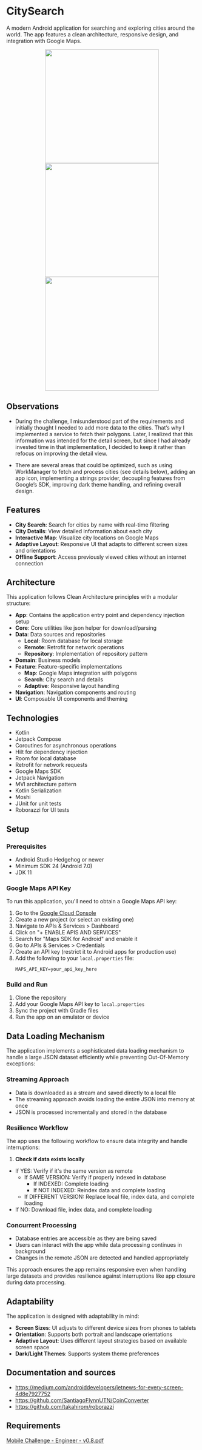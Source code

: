 # CitySearch

A modern Android application for searching and exploring cities around the world. The app features a
clean architecture, responsive design, and integration with Google Maps.

<p align="center">
  <img src="https://github.com/user-attachments/assets/2cc3f466-d70e-4cf8-8f1b-efdb5cb18832" width="300"/>
  <img src="https://github.com/user-attachments/assets/e5733f3d-2bf1-4bd8-b454-47d049c316fd" width="300"/>
  <img src="https://github.com/user-attachments/assets/9ab5b544-26be-4705-a1b4-d8e5ae9c3121" height="300"/>
</p>

## Observations

- During the challenge, I misunderstood part of the requirements and initially thought I needed to add more data to the cities. That’s why I implemented a service to fetch their polygons. Later, I realized that this information was intended for the detail screen, but since I had already invested time in that implementation, I decided to keep it rather than refocus on improving the detail view.

- There are several areas that could be optimized, such as using WorkManager to fetch and process cities (see details below), adding an app icon, implementing a strings provider, decoupling features from Google’s SDK, improving dark theme handling, and refining overall design.

## Features

- **City Search**: Search for cities by name with real-time filtering
- **City Details**: View detailed information about each city
- **Interactive Map**: Visualize city locations on Google Maps
- **Adaptive Layout**: Responsive UI that adapts to different screen sizes and orientations
- **Offline Support**: Access previously viewed cities without an internet connection

## Architecture

This application follows Clean Architecture principles with a modular structure:

- **App**: Contains the application entry point and dependency injection setup
- **Core**: Core utilities like json helper for download/parsing
- **Data**: Data sources and repositories
    - **Local**: Room database for local storage
    - **Remote**: Retrofit for network operations
    - **Repository**: Implementation of repository pattern
- **Domain**: Business models
- **Feature**: Feature-specific implementations
    - **Map**: Google Maps integration with polygons
    - **Search**: City search and details
    - **Adaptive**: Responsive layout handling
- **Navigation**: Navigation components and routing
- **UI**: Composable UI components and theming

## Technologies

- Kotlin
- Jetpack Compose
- Coroutines for asynchronous operations
- Hilt for dependency injection
- Room for local database
- Retrofit for network requests
- Google Maps SDK
- Jetpack Navigation
- MVI architecture pattern
- Kotlin Serialization
- Moshi
- JUnit for unit tests
- Roborazzi for UI tests

## Setup

### Prerequisites

- Android Studio Hedgehog or newer
- Minimum SDK 24 (Android 7.0)
- JDK 11

### Google Maps API Key

To run this application, you'll need to obtain a Google Maps API key:

1. Go to the [Google Cloud Console](https://console.cloud.google.com/)
2. Create a new project (or select an existing one)
3. Navigate to APIs & Services > Dashboard
4. Click on "+ ENABLE APIS AND SERVICES"
5. Search for "Maps SDK for Android" and enable it
6. Go to APIs & Services > Credentials
7. Create an API key (restrict it to Android apps for production use)
8. Add the following to your `local.properties` file:
   ```
   MAPS_API_KEY=your_api_key_here
   ```

### Build and Run

1. Clone the repository
2. Add your Google Maps API key to `local.properties`
3. Sync the project with Gradle files
4. Run the app on an emulator or device

## Data Loading Mechanism

The application implements a sophisticated data loading mechanism to handle a large JSON dataset
efficiently while preventing Out-Of-Memory exceptions:

### Streaming Approach

- Data is downloaded as a stream and saved directly to a local file
- The streaming approach avoids loading the entire JSON into memory at once
- JSON is processed incrementally and stored in the database

### Resilience Workflow

The app uses the following workflow to ensure data integrity and handle interruptions:

1. **Check if data exists locally**

- If YES: Verify if it's the same version as remote
    - If SAME VERSION: Verify if properly indexed in database
        - If INDEXED: Complete loading
        - If NOT INDEXED: Reindex data and complete loading
    - If DIFFERENT VERSION: Replace local file, index data, and complete loading
- If NO: Download file, index data, and complete loading

### Concurrent Processing

- Database entries are accessible as they are being saved
- Users can interact with the app while data processing continues in background
- Changes in the remote JSON are detected and handled appropriately

This approach ensures the app remains responsive even when handling large datasets and provides
resilience against interruptions like app closure during data processing.

## Adaptability

The application is designed with adaptability in mind:

- **Screen Sizes**: UI adjusts to different device sizes from phones to tablets
- **Orientation**: Supports both portrait and landscape orientations
- **Adaptive Layout**: Uses different layout strategies based on available screen space
- **Dark/Light Themes**: Supports system theme preferences

## Documentation and sources

- https://medium.com/androiddevelopers/jetnews-for-every-screen-4d8e7927752
- https://github.com/SantiagoFlynnUTN/CoinConverter
- https://github.com/takahirom/roborazzi

## Requirements

[Mobile Challenge - Engineer - v0.8.pdf](https://github.com/user-attachments/files/20824531/Mobile.Challenge.-.Engineer.-.v0.8.pdf)


